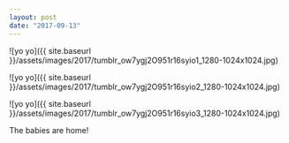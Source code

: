 ```yaml
---
layout: post
date: "2017-09-13"
---
```


![yo yo]({{ site.baseurl }}/assets/images/2017/tumblr_ow7ygj2O951r16syio1_1280-1024x1024.jpg)

![yo yo]({{ site.baseurl }}/assets/images/2017/tumblr_ow7ygj2O951r16syio2_1280-1024x1024.jpg)

![yo yo]({{ site.baseurl }}/assets/images/2017/tumblr_ow7ygj2O951r16syio3_1280-1024x1024.jpg)

The babies are home!
